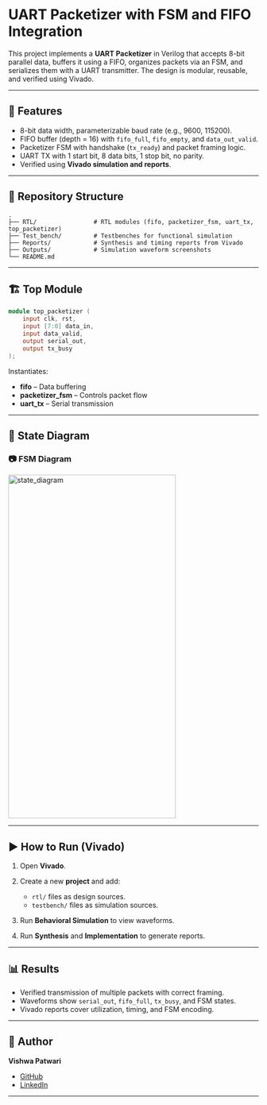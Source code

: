 
# UART Packetizer with FSM and FIFO Integration

This project implements a **UART Packetizer** in Verilog that accepts 8-bit parallel data, buffers it using a FIFO, organizes packets via an FSM, and serializes them with a UART transmitter. The design is modular, reusable, and verified using Vivado.

---

## 📌 Features

* 8-bit data width, parameterizable baud rate (e.g., 9600, 115200).
* FIFO buffer (depth = 16) with `fifo_full`, `fifo_empty`, and `data_out_valid`.
* Packetizer FSM with handshake (`tx_ready`) and packet framing logic.
* UART TX with 1 start bit, 8 data bits, 1 stop bit, no parity.
* Verified using **Vivado simulation and reports**.

---

## 📂 Repository Structure

```
.
├── RTL/                # RTL modules (fifo, packetizer_fsm, uart_tx, top_packetizer)
├── Test_bench/         # Testbenches for functional simulation
├── Reports/            # Synthesis and timing reports from Vivado
├── Outputs/            # Simulation waveform screenshots
└── README.md
```

---

## 🏗️ Top Module

```verilog
module top_packetizer (
    input clk, rst,
    input [7:0] data_in,
    input data_valid,
    output serial_out,
    output tx_busy
);
```

Instantiates:

* **fifo** – Data buffering
* **packetizer\_fsm** – Controls packet flow
* **uart\_tx** – Serial transmission

---

## 🔄 State Diagram

### 📷 FSM Diagram

<img width="337" height="692" alt="state_diagram" src="https://github.com/user-attachments/assets/bdf547cc-fb34-4d47-8699-17163d2c76c6" />


---

## ▶️ How to Run (Vivado)

1. Open **Vivado**.
2. Create a new **project** and add:

   * `rtl/` files as design sources.
   * `testbench/` files as simulation sources.
3. Run **Behavioral Simulation** to view waveforms.
4. Run **Synthesis** and **Implementation** to generate reports.

---

## 📊 Results

* Verified transmission of multiple packets with correct framing.
* Waveforms show `serial_out`, `fifo_full`, `tx_busy`, and FSM states.
* Vivado reports cover utilization, timing, and FSM encoding.

---

## 📎 Author

**Vishwa Patwari**

* [GitHub](https://github.com/vishwa-patwari)
* [LinkedIn](https://linkedin.com/in/kpvishwa)

---
